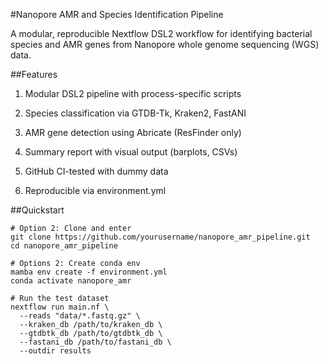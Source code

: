 #Nanopore AMR and Species Identification Pipeline

A modular, reproducible Nextflow DSL2 workflow for identifying bacterial species and AMR genes from Nanopore whole genome sequencing (WGS) data.

##Features
1. Modular DSL2 pipeline with process-specific scripts

2. Species classification via GTDB-Tk, Kraken2, FastANI

3. AMR gene detection using Abricate (ResFinder only)

4. Summary report with visual output (barplots, CSVs)

5. GitHub CI-tested with dummy data

6. Reproducible via environment.yml

##Quickstart
```
# Option 2: Clone and enter
git clone https://github.com/yourusername/nanopore_amr_pipeline.git
cd nanopore_amr_pipeline

# Options 2: Create conda env
mamba env create -f environment.yml
conda activate nanopore_amr

# Run the test dataset
nextflow run main.nf \
  --reads "data/*.fastq.gz" \
  --kraken_db /path/to/kraken_db \
  --gtdbtk_db /path/to/gtdbtk_db \
  --fastani_db /path/to/fastani_db \
  --outdir results
```
